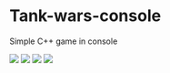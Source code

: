 # Tank-wars-console
Simple C++ game in console

<p align="left">
  <img src="https://img.shields.io/badge/Maintained%3F-Yes-blueviolet?style=flat-square">
  <img src="https://img.shields.io/github/license/nadehi18/battery-wallpaper-windows?style=flat-square">
  <img src=/packagist/l/:user/:repo>
  <img src="https://img.shields.io/badge/Windows-Yes-blue?style=flat-square&logo=windows">  
</p>
